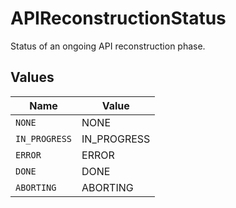 # APIReconstructionStatus

Status of an ongoing API reconstruction phase.


## Values

| Name          | Value         |
| ------------- | ------------- |
| `NONE`        | NONE          |
| `IN_PROGRESS` | IN_PROGRESS   |
| `ERROR`       | ERROR         |
| `DONE`        | DONE          |
| `ABORTING`    | ABORTING      |
